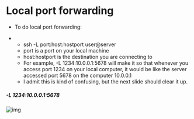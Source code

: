 # Local port forwarding

- To do local port forwarding:

- - ssh -L port:host:hostport user@server
  - port is a port on your local machine
  - host:hostport is the destination you are connecting to
  - For example, -L 1234:10.0.0.1:5678 will make it so that whenever you access port 1234 on your local computer, it would be like the server accessed port 5678 on the computer 10.0.0.1
  - I admit this is kind of confusing, but the next slide should clear it up.

##### -L 1234:10.0.0.1:5678

![img](https://lh6.googleusercontent.com/x2qVsAUfuLh9oaXjMTv9BzAur2AnieVN4O-nHyclQHLnqctdKfW68Rg1UxGKTLOM6mywFPzoF--Oky6qA_cahmZ2gtW4P77FexvsgPiP5gwUsUunMaSRktFkBQKZkRolQC0pqgrpg3w)

